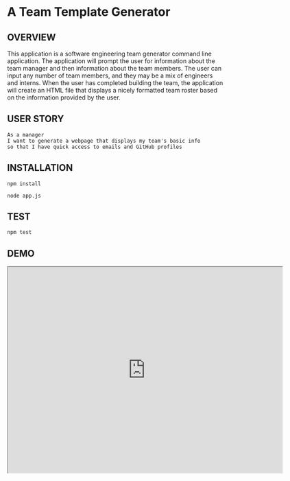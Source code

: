 # A Team Template Generator

## OVERVIEW

This application is a software engineering team generator command line application. The application will prompt the user for information about the team manager and then information about the team members. The user can input any number of team members, and they may be a mix of engineers and interns. When the user has completed building the team, the application will create an HTML file that displays a nicely formatted team roster based on the information provided by the user.

## USER STORY
```
As a manager
I want to generate a webpage that displays my team's basic info
so that I have quick access to emails and GitHub profiles
```

## INSTALLATION
```
npm install
```
```
node app.js
```

## TEST
```
npm test
```

## DEMO

<iframe src="https://drive.google.com/file/d/1tJrxGmGvdvT_i0iE3gzgO-A31xGPCOLw/preview" width="640" height="480"></iframe>